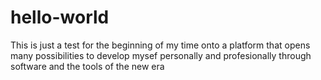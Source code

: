 # hello-world
This is just a test for the beginning of my time onto a platform that opens many possibilities to develop mysef personally and profesionally through software and the tools of the new era
